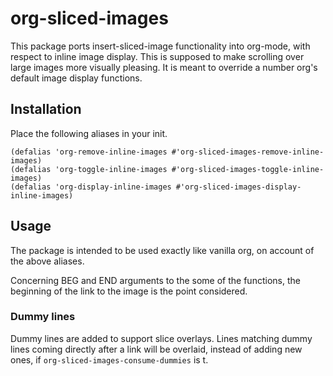# org-sliced-images

This package ports insert-sliced-image functionality into org-mode, with respect
to inline image display. This is supposed to make scrolling over large images
more visually pleasing. It is meant to override a number org's default image
display functions.

## Installation

Place the following aliases in your init.

```
(defalias 'org-remove-inline-images #'org-sliced-images-remove-inline-images)
(defalias 'org-toggle-inline-images #'org-sliced-images-toggle-inline-images)
(defalias 'org-display-inline-images #'org-sliced-images-display-inline-images)
```

## Usage

The package is intended to be used exactly like vanilla org, on account of the
above aliases.

Concerning BEG and END arguments to the some of the functions, the beginning of
the link to the image is the point considered.

### Dummy lines

Dummy lines are added to support slice overlays. Lines matching dummy lines
coming directly after a link will be overlaid, instead of adding new ones, if
`org-sliced-images-consume-dummies` is t.


